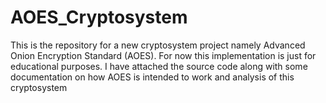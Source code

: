 # AOES_Cryptosystem

This is the repository for a new cryptosystem project namely Advanced Onion Encryption Standard (AOES).
For now this implementation is just for educational purposes.
I have attached the source code along with some documentation on how AOES is intended to work and analysis of this cryptosystem
